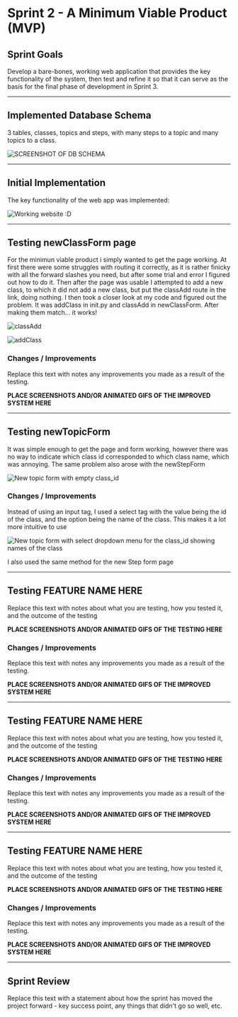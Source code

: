# Sprint 2 - A Minimum Viable Product (MVP)


## Sprint Goals

Develop a bare-bones, working web application that provides the key functionality of the system, then test and refine it so that it can serve as the basis for the final phase of development in Sprint 3.


---

## Implemented Database Schema

3 tables, classes, topics and steps, with many steps to a topic and many topics to a class.

![SCREENSHOT OF DB SCHEMA](screenshots/example.png)


---

## Initial Implementation

The key functionality of the web app was implemented:

![Working website :D](screenshots/keyFunctionalityTest.gif)


---

## Testing newClassForm page

For the minimun viable product i simply wanted to get the page working. At first there were some struggles with routing it correctly, as it is rather finicky with all the forward slashes you need, but after some trial and error I figured out how to do it. Then after the page was usable I attempted to add a new class, to which it did not add a new class, but put the classAdd route in the link, doing nothing. I then took a closer look at my code and figured out the problem. It was addClass in init.py and classAdd in newClassForm. After making them match... it works!

![classAdd](screenshots/classAdd.png)

![addClass](screenshots/addClass.png)

### Changes / Improvements

Replace this text with notes any improvements you made as a result of the testing.

**PLACE SCREENSHOTS AND/OR ANIMATED GIFS OF THE IMPROVED SYSTEM HERE**


---

## Testing newTopicForm

It was simple enough to get the page and form working, however there was no way to indicate which class id corresponded to which class name, which was annoying. The same problem also arose with the newStepForm

![New topic form with empty class_id](screenshots/newTopicFormTesting.png)

### Changes / Improvements

Instead of using an input tag, I used a select tag with the value being the id of the class, and the option being the name of the class. This makes it a lot more intuitive to use

![New topic form with select dropdown menu for the class_id showing names of the class](screenshots/newTopicFormUsingClassName.png)

I also used the same method for the new Step form page

---

## Testing FEATURE NAME HERE

Replace this text with notes about what you are testing, how you tested it, and the outcome of the testing

**PLACE SCREENSHOTS AND/OR ANIMATED GIFS OF THE TESTING HERE**

### Changes / Improvements

Replace this text with notes any improvements you made as a result of the testing.

**PLACE SCREENSHOTS AND/OR ANIMATED GIFS OF THE IMPROVED SYSTEM HERE**


---

## Testing FEATURE NAME HERE

Replace this text with notes about what you are testing, how you tested it, and the outcome of the testing

**PLACE SCREENSHOTS AND/OR ANIMATED GIFS OF THE TESTING HERE**

### Changes / Improvements

Replace this text with notes any improvements you made as a result of the testing.

**PLACE SCREENSHOTS AND/OR ANIMATED GIFS OF THE IMPROVED SYSTEM HERE**


---

## Testing FEATURE NAME HERE

Replace this text with notes about what you are testing, how you tested it, and the outcome of the testing

**PLACE SCREENSHOTS AND/OR ANIMATED GIFS OF THE TESTING HERE**

### Changes / Improvements

Replace this text with notes any improvements you made as a result of the testing.

**PLACE SCREENSHOTS AND/OR ANIMATED GIFS OF THE IMPROVED SYSTEM HERE**


---

## Sprint Review

Replace this text with a statement about how the sprint has moved the project forward - key success point, any things that didn't go so well, etc.

